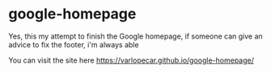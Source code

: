 # google-homepage

Yes, this my attempt to finish the Google homepage, if someone can give an advice to fix the footer, i'm always able

You can visit the site here https://varlopecar.github.io/google-homepage/
